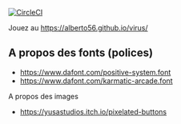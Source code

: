 [![CircleCI](https://circleci.com/gh/alberto56/virus.svg?style=svg)](https://circleci.com/gh/alberto56/virus)

Jouez au https://alberto56.github.io/virus/

A propos des fonts (polices)
-----

* https://www.dafont.com/positive-system.font
* https://www.dafont.com/karmatic-arcade.font


A propos des images


* https://yusastudios.itch.io/pixelated-buttons
